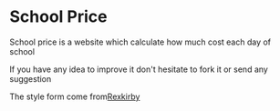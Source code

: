 # School Price

School price is a website which calculate how much cost each day of school

If you have any idea to improve it don't hesitate to fork it or send any suggestion

The style form come from[Rexkirby](https://codepen.io/rexkirby/pen/Fdnlz)